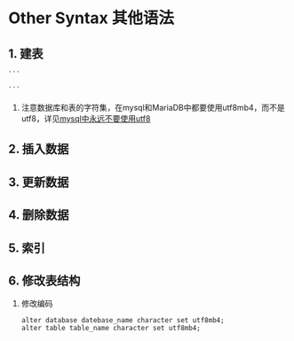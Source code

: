 # Other Syntax 其他语法

## 1. 建表
    ```

    ```
1. 注意数据库和表的字符集，在mysql和MariaDB中都要使用utf8mb4，而不是utf8，详见[mysql中永远不要使用utf8](https://www.techug.com/post/in-mysql-never-use-utf8-use-utf8mb4.html)


## 2. 插入数据


## 3. 更新数据

## 4. 删除数据

## 5. 索引

## 6. 修改表结构

1. 修改编码
    ```
    alter database datebase_name character set utf8mb4;
    alter table table_name character set utf8mb4;
    ```